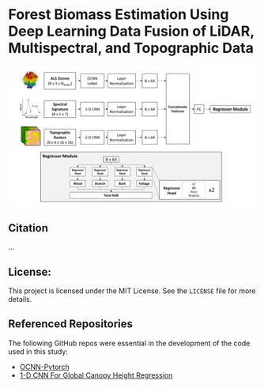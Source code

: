 # Forest Biomass Estimation Using Deep Learning Data Fusion of LiDAR, Multispectral, and Topographic Data

<img src="images/fusion_model_architecture.png" alt= "fusion_model_architecture">

## Citation
...

## License:
This project is licensed under the MIT License. See the `LICENSE` file for more details.

## Referenced Repositories
The following GitHub repos were essential in the development of the code used in this study:

- [OCNN-Pytorch](https://github.com/octree-nn/ocnn-pytorch)
- [1-D CNN For Global Canopy Height Regression](https://github.com/langnico/GEDI-BDL)



 